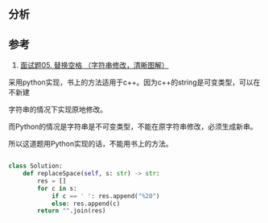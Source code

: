 ## 分析 

## 参考
1. [面试题05. 替换空格 （字符串修改，清晰图解）](https://leetcode-cn.com/problems/ti-huan-kong-ge-lcof/solution/mian-shi-ti-05-ti-huan-kong-ge-ji-jian-qing-xi-tu-/)

采用python实现，书上的方法适用于c++。因为c++的string是可变类型，可以在不新建

字符串的情况下实现原地修改。

而Python的情况是字符串是不可变类型，不能在原字符串修改，必须生成新串。

所以这道题用Python实现的话，不能用书上的方法。

```python

class Solution:
    def replaceSpace(self, s: str) -> str:
        res = []
        for c in s:
            if c == ' ': res.append("%20")
            else: res.append(c)
        return "".join(res)
```

